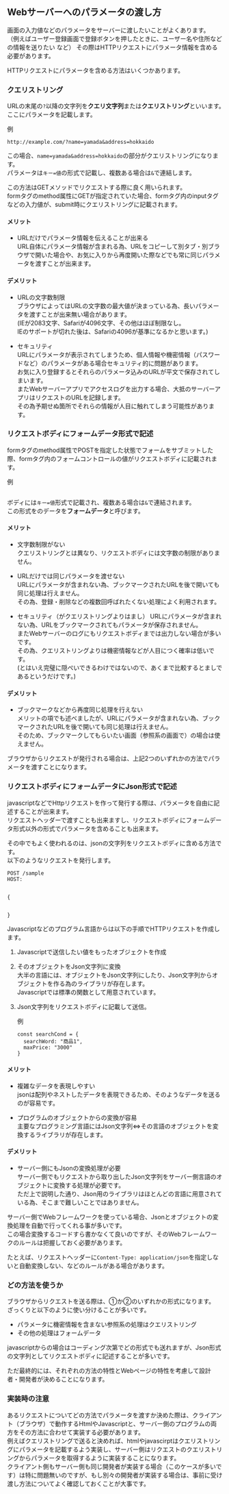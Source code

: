 ## Webサーバーへのパラメータの渡し方
画面の入力値などのパラメータをサーバーに渡したいことがよくあります。  
（例えばユーザー登録画面で登録ボタンを押したときに、ユーザー名や住所などの情報を送りたい など） 
その際はHTTPリクエストにパラメータ情報を含める必要があります。    

HTTPリクエストにパラメータを含める方法はいくつかあります。  


### クエリストリング  
   URLの末尾の`?`以降の文字列を**クエリ文字列**または**クエリストリング**といいます。　　
   ここにパラメータを記載します。   

   例  
   ```
  http://example.com/?name=yamada&address=hokkaido
   ```

   この場合、`name=yamada&address=hokkaido`の部分がクエリストリングになります。  
   パラメータは`キー=値`の形式で記載し、複数ある場合は`&`で連結します。  
 
   
   この方法はGETメソッドでリクエストする際に良く用いられます。  
   formタグのmethod属性にGETが指定されていた場合、formタグ内のinputタグなどの入力値が、submit時にクエリストリングに記載されます。  

####  メリット  
  - URLだけでパラメータ情報を伝えることが出来る  
  URL自体にパラメータ情報が含まれる為、URLをコピーして別タブ・別ブラウザで開いた場合や、お気に入りから再度開いた際などでも常に同じパラメータを渡すことが出来ます。  
   
#### デメリット  
  - URLの文字数制限  
  ブラウザによってはURLの文字数の最大値が決まっている為、長いパラメータを渡すことが出来無い場合があります。  
  (IEが2083文字、Safariが4096文字、その他はほぼ制限なし。  
  IEのサポートが切れた後は、Safariの4096が基準になるかと思います。)    
  
  - セキュリティ  
  URLにパラメータが表示されてしまうため、個人情報や機密情報（パスワードなど）のパラメータがある場合セキュリティ的に問題があります。  
  お気に入り登録するとそれらのパラメータ込みのURLが平文で保存されてしまいます。  
  またWebサーバーアプリでアクセスログを出力する場合、大抵のサーバーアプリはリクエストのURLを記録します。  
  その為予期せぬ箇所でそれらの情報が人目に触れてしまう可能性があります。  


### リクエストボディにフォームデータ形式で記述  
formタグのmethod属性でPOSTを指定した状態でフォームをサブミットした際、formタグ内のフォームコントロールの値がリクエストボディに記載されます。  
   
例  
```

```
   
ボディには`キー=値`形式で記載され、複数ある場合は`&`で連結されます。  
この形式をのデータを**フォームデータ**と呼びます。  
   
#### メリット  
- 文字数制限がない  
クエリストリングとは異なり、リクエストボディには文字数の制限がありません。  

- URLだけでは同じパラメータを渡せない  
URLにパラメータが含まれない為、ブックマークされたURLを後で開いても同じ処理は行えません。  
その為、登録・削除などの複数回呼ばれたくない処理によく利用されます。    

- セキュリティ（がクエリストリングよりはまし）
URLにパラメータが含まれない為、URLをブックマークされてもパラメータが保存されません。  
またWebサーバーのログにもリクエストボディまでは出力しない場合が多いです。  
その為、クエリストリングよりは機密情報などが人目につく確率は低いです。  
(とはいえ完璧に隠ぺいできるわけではないので、あくまで比較するとましであるというだけです。)    
   
####  デメリット  
- ブックマークなどから再度同じ処理を行えない  
メリットの項でも述べましたが、URLにパラメータが含まれない為、ブックマークされたURLを後で開いても同じ処理は行えません。  
そのため、ブックマークしてもらいたい画面（参照系の画面で）の場合は使えません。  



ブラウザからリクエストが発行される場合は、上記2つのいずれかの方法でパラメータを渡すことになります。  

### リクエストボディにフォームデータにJson形式で記述  

javascriptなどでHttpリクエストを作って発行する際は、パラメータを自由に記述することが出来ます。  
リクエストヘッダーで渡すことも出来ますし、リクエストボディにフォームデータ形式以外の形式でパラメータを含めることも出来ます。  

その中でもよく使われるのは、jsonの文字列をリクエストボディに含める方法です。  
以下のようなリクエストを発行します。   
```
POST /sample
HOST: 


{


}

```

Javascriptなどのプログラム言語からは以下の手順でHTTPリクエストを作成します。  
1. Javascriptで送信したい値をもったオブジェクトを作成


1. そのオブジェクトをJson文字列に変換  
大半の言語には、オブジェクトをJson文字列にしたり、Json文字列からオブジェクトを作る為のライブラリが存在します。  
Javascriptでは標準の関数として用意されています。  

1. Json文字列をリクエストボディに記載して送信。  
     
   例  
   ```
   const searchCond = {
     searchWord: "商品1",
     maxPrice: "3000"
   }
   ```


#### メリット  
 - 複雑なデータを表現しやすい  
jsonは配列やネストしたデータを表現できるため、そのようなデータを送るのが容易です。   

- プログラムのオブジェクトからの変換が容易  
主要なプログラミング言語にはJson文字列⇔その言語のオブジェクトを変換するライブラリが存在します。  


#### デメリット  
-  サーバー側にもJsonの変換処理が必要  
サーバー側でもリクエストから取り出したJson文字列をサーバー側言語のオブジェクトに変換する処理が必要です。  
ただ上で説明した通り、Json用のライブラリはほとんどの言語に用意されている為、そこまで難しいことではありません。  

サーバー側でWebフレームワークを使っている場合、Jsonとオブジェクトの変換処理を自動で行ってくれる事が多いです。  
この場合変換するコードすら書かなくて良いのですが、そのWebフレームワークのルールは把握しておく必要があります。  

たとえば、リクエストヘッダーに`Content-Type: application/json`を指定しないと自動変換しない、などのルールがある場合があります。  



### どの方法を使うか

ブラウザからリクエストを送る際は、①か②のいずれかの形式になります。  
ざっくりと以下のように使い分けることが多いです。  
- パラメータに機密情報を含まない参照系の処理はクエリストリング
- その他の処理はフォームデータ

javascriptからの場合はコーディング次第でどの形式でも送れますが、Json形式の文字列としてリクエストボディに記述することが多いです。    

ただ最終的には、それぞれの方法の特性とWebページの特性を考慮して設計者・開発者が決めることになります。    

### 実装時の注意  

あるリクエストについてどの方法でパラメータを渡すか決めた際は、クライアント（ブラウザ）で動作するHtmlやJavascriptと、サーバー側のプログラムの両方をその方法に合わせて実装する必要があります。  
例えばクエリストリングで送ると決めれば、htmlやjavascirptはクエリストリングにパラメータを記載するよう実装し、サーバー側はリクエストのクエリストリングからパラメータを取得するように実装することになります。  
クライアント側もサーバー側も同じ開発者が実装する場合（このケースが多いです）は特に問題無いのですが、もし別々の開発者が実装する場合は、事前に受け渡し方法についてよく確認しておくことが大事です。    




